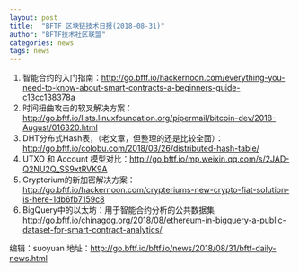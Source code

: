 ```yaml
---
layout: post
title:  "BFTF 区块链技术日报(2018-08-31)"
author: "BFTF技术社区联盟"
categories: news
tags: news
---
```


1. 智能合约的入门指南：<http://go.bftf.io/hackernoon.com/everything-you-need-to-know-about-smart-contracts-a-beginners-guide-c13cc138378a>
2. 时间扭曲攻击的软叉解决方案：<http://go.bftf.io/lists.linuxfoundation.org/pipermail/bitcoin-dev/2018-August/016320.html>
3. DHT分布式Hash表，（老文章，但整理的还是比较全面）：<http://go.bftf.io/colobu.com/2018/03/26/distributed-hash-table/>
4. UTXO 和 Account 模型对比：<http://go.bftf.io/mp.weixin.qq.com/s/2JAD-Q2NU2Q_SS9xtRVK9A>
5. Crypterium的新加密解决方案：<http://go.bftf.io/hackernoon.com/crypteriums-new-crypto-fiat-solution-is-here-1db6fb7159c8>
6. BigQuery中的以太坊：用于智能合约分析的公共数据集 <http://go.bftf.io/chinagdg.org/2018/08/ethereum-in-bigquery-a-public-dataset-for-smart-contract-analytics/>

编辑：suoyuan
地址：<http://go.bftf.io/bftf.io/news/2018/08/31/bftf-daily-news.html>
